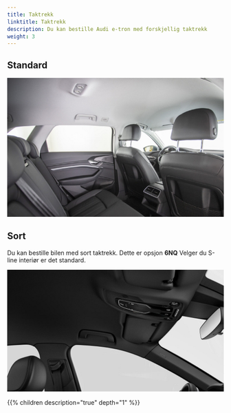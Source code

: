 ```yaml
---
title: Taktrekk
linktitle: Taktrekk
description: Du kan bestille Audi e-tron med forskjellig taktrekk
weight: 3
---
```


## Standard

![Roof](moonroof.jpg "Taktrekk i månesølv stoff")

## Sort

Du kan bestille bilen med sort taktrekk. Dette er opsjon **6NQ** Velger du S-line interiør er det standard.

![Roof](blackroof.jpg "Black roof. Option 6NQ")

{{% children description="true" depth="1" %}}
